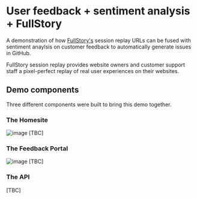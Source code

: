 # User feedback + sentiment analysis + FullStory
A demonstration of how [FullStory's](https://fullstory.com) session replay URLs can be fused with sentiment anaylsis on customer feedback to automatically generate issues in GitHub.

FullStory session replay provides website owners and customer support staff a pixel-perfect replay of real user experiences on their websites.

## Demo components
Three different components were built to bring this demo together.

### The Homesite
![image](https://user-images.githubusercontent.com/11197026/46587200-86a8ae80-ca56-11e8-8d20-259e635f19b5.png)
[TBC]

### The Feedback Portal
![image](https://user-images.githubusercontent.com/11197026/46587232-0e8eb880-ca57-11e8-960b-3ebe32a41e6c.png)
[TBC]

### The API

[TBC]
